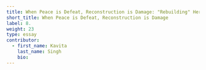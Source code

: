```yaml
---
title: When Peace is Defeat, Reconstruction is Damage: "Rebuilding" Heritage in Post-Conflict Sri Lanka and Afghanistan
short_title: When Peace is Defeat, Reconstruction is Damage
label: 8.
weight: 23
type: essay
contributor:
  - first_name: Kavita
    last_name: Singh
    bio:
---
```

